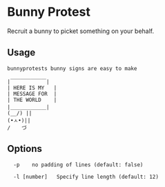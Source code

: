 # Bunny Protest

Recruit a bunny to picket something on your behalf.

## Usage

```
bunnyprotests bunny signs are easy to make
```

```
|￣￣￣￣￣￣￣|
| HERE IS MY   |
| MESSAGE FOR  |
| THE WORLD    |
|＿＿＿＿＿＿＿|
(__/) || 
(•ㅅ•)|| 
/ 　 づ
```

## Options

```
  -p    no padding of lines (default: false)

  -l [number]   Specify line length (default: 12)

```